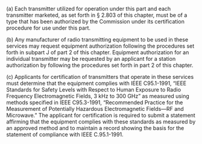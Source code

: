 (a) Each transmitter utilized for operation under this part and each transmitter marketed, as set forth in § 2.803 of this chapter, must be of a type that has been authorized by the Commission under its certification procedure for use under this part.

(b) Any manufacturer of radio transmitting equipment to be used in these services may request equipment authorization following the procedures set forth in subpart J of part 2 of this chapter. Equipment authorization for an individual transmitter may be requested by an applicant for a station authorization by following the procedures set forth in part 2 of this chapter.

(c) Applicants for certification of transmitters that operate in these services must determine that the equipment complies with IEEE C95.1-1991, “IEEE Standards for Safety Levels with Respect to Human Exposure to Radio Frequency Electromagnetic Fields, 3 kHz to 300 GHz” as measured using methods specified in IEEE C95.3-1991, “Recommended Practice for the Measurement of Potentially Hazardous Electromagnetic Fields—RF and Microwave.” The applicant for certification is required to submit a statement affirming that the equipment complies with these standards as measured by an approved method and to maintain a record showing the basis for the statement of compliance with IEEE C.95.1-1991.

